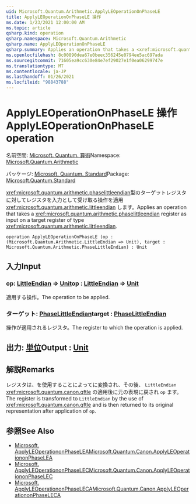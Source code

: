 ```yaml
---
uid: Microsoft.Quantum.Arithmetic.ApplyLEOperationOnPhaseLE
title: ApplyLEOperationOnPhaseLE 操作
ms.date: 1/23/2021 12:00:00 AM
ms.topic: article
qsharp.kind: operation
qsharp.namespace: Microsoft.Quantum.Arithmetic
qsharp.name: ApplyLEOperationOnPhaseLE
qsharp.summary: Applies an operation that takes a <xref:microsoft.quantum.arithmetic.phaselittleendian> register as input on a target register of type <xref:microsoft.quantum.arithmetic.littleendian>.
ms.openlocfilehash: 8c00890dea67e0beec356245e0794ee5ac697ada
ms.sourcegitcommit: 71605ea9cc630e84e7ef29027e1f0ea06299747e
ms.translationtype: MT
ms.contentlocale: ja-JP
ms.lasthandoff: 01/26/2021
ms.locfileid: "98843788"
---
```

# <a name="applyleoperationonphasele-operation"></a><span data-ttu-id="eea94-102">ApplyLEOperationOnPhaseLE 操作</span><span class="sxs-lookup"><span data-stu-id="eea94-102">ApplyLEOperationOnPhaseLE operation</span></span>

<span data-ttu-id="eea94-103">名前空間: [Microsoft. Quantum. 算術](xref:Microsoft.Quantum.Arithmetic)</span><span class="sxs-lookup"><span data-stu-id="eea94-103">Namespace: [Microsoft.Quantum.Arithmetic](xref:Microsoft.Quantum.Arithmetic)</span></span>

<span data-ttu-id="eea94-104">パッケージ: [Microsoft. Quantum. Standard](https://nuget.org/packages/Microsoft.Quantum.Standard)</span><span class="sxs-lookup"><span data-stu-id="eea94-104">Package: [Microsoft.Quantum.Standard](https://nuget.org/packages/Microsoft.Quantum.Standard)</span></span>


<span data-ttu-id="eea94-105"><xref:microsoft.quantum.arithmetic.phaselittleendian>型のターゲットレジスタに対してレジスタを入力として受け取る操作を適用 <xref:microsoft.quantum.arithmetic.littleendian> します。</span><span class="sxs-lookup"><span data-stu-id="eea94-105">Applies an operation that takes a <xref:microsoft.quantum.arithmetic.phaselittleendian> register as input on a target register of type <xref:microsoft.quantum.arithmetic.littleendian>.</span></span>

```qsharp
operation ApplyLEOperationOnPhaseLE (op : (Microsoft.Quantum.Arithmetic.LittleEndian => Unit), target : Microsoft.Quantum.Arithmetic.PhaseLittleEndian) : Unit
```


## <a name="input"></a><span data-ttu-id="eea94-106">入力</span><span class="sxs-lookup"><span data-stu-id="eea94-106">Input</span></span>

### <a name="op--littleendian--unit"></a><span data-ttu-id="eea94-107">op: [LittleEndian](xref:Microsoft.Quantum.Arithmetic.LittleEndian) => [Unit](xref:microsoft.quantum.lang-ref.unit)</span><span class="sxs-lookup"><span data-stu-id="eea94-107">op : [LittleEndian](xref:Microsoft.Quantum.Arithmetic.LittleEndian) => [Unit](xref:microsoft.quantum.lang-ref.unit)</span></span> 

<span data-ttu-id="eea94-108">適用する操作。</span><span class="sxs-lookup"><span data-stu-id="eea94-108">The operation to be applied.</span></span>


### <a name="target--phaselittleendian"></a><span data-ttu-id="eea94-109">ターゲット: [PhaseLittleEndian](xref:Microsoft.Quantum.Arithmetic.PhaseLittleEndian)</span><span class="sxs-lookup"><span data-stu-id="eea94-109">target : [PhaseLittleEndian](xref:Microsoft.Quantum.Arithmetic.PhaseLittleEndian)</span></span>

<span data-ttu-id="eea94-110">操作が適用されるレジスタ。</span><span class="sxs-lookup"><span data-stu-id="eea94-110">The register to which the operation is applied.</span></span>



## <a name="output--unit"></a><span data-ttu-id="eea94-111">出力: [単位](xref:microsoft.quantum.lang-ref.unit)</span><span class="sxs-lookup"><span data-stu-id="eea94-111">Output : [Unit](xref:microsoft.quantum.lang-ref.unit)</span></span>



## <a name="remarks"></a><span data-ttu-id="eea94-112">解説</span><span class="sxs-lookup"><span data-stu-id="eea94-112">Remarks</span></span>

<span data-ttu-id="eea94-113">レジスタは、を使用することによってに変換され、その後、 `LittleEndian` <xref:microsoft.quantum.canon.qftle> の適用後に元の表現に戻され `op` ます。</span><span class="sxs-lookup"><span data-stu-id="eea94-113">The register is transformed to `LittleEndian` by the use of <xref:microsoft.quantum.canon.qftle> and is then returned to its original representation after application of `op`.</span></span>

## <a name="see-also"></a><span data-ttu-id="eea94-114">参照</span><span class="sxs-lookup"><span data-stu-id="eea94-114">See Also</span></span>

- [<span data-ttu-id="eea94-115">Microsoft. ApplyLEOperationonPhaseLEA</span><span class="sxs-lookup"><span data-stu-id="eea94-115">Microsoft.Quantum.Canon.ApplyLEOperationonPhaseLEA</span></span>](xref:Microsoft.Quantum.Canon.ApplyLEOperationonPhaseLEA)
- [<span data-ttu-id="eea94-116">Microsoft. ApplyLEOperationonPhaseLEC</span><span class="sxs-lookup"><span data-stu-id="eea94-116">Microsoft.Quantum.Canon.ApplyLEOperationonPhaseLEC</span></span>](xref:Microsoft.Quantum.Canon.ApplyLEOperationonPhaseLEC)
- [<span data-ttu-id="eea94-117">Microsoft. ApplyLEOperationonPhaseLECA</span><span class="sxs-lookup"><span data-stu-id="eea94-117">Microsoft.Quantum.Canon.ApplyLEOperationonPhaseLECA</span></span>](xref:Microsoft.Quantum.Canon.ApplyLEOperationonPhaseLECA)